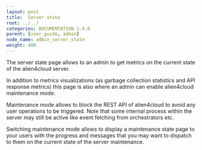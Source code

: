 ```yaml
---
layout: post
title:  Server state
root: ../../
categories: DOCUMENTATION-1.4.0
parent: [user_guide, admin]
node_name: admin_server_state
weight: 400
---
```


The server state page allows to an admin to get metrics on the current state of the alien4cloud server.

In addition to metrics visualizations (as garbage collection statistics and API response metrics) this page is also where an admin can enable alien4cloud maintenance mode.

Maintenance mode allows to block the REST API of alien4cloud to avoid any user operations to be triggered. Note that some internal process within the server may still be active like event fetching from orchestrators etc.

Switching maintenance mode allows to display a maintenance state page to your users with the progress and messages that you may want to dispatch to them on the current state of the server maintenance.
